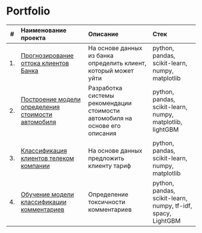 # Portfolio

| # | Наименование проекта | Описание | Стек |
| :-: | :-------------------- | :--------------------- |:---------------------------|
| 1. | [Прогнозирование оттока клиентов Банка](https://github.com/AlekseiKolykhalov/Portfolio/tree/main/Bank_churn) | На основе данных из банка определить клиент, который может уйти | python, pandas, scikit-learn, numpy, matplotlib |
| 2. | [Построение модели определения стоимости автомобиля](https://github.com/AlekseiKolykhalov/Portfolio/tree/main/Cars_price_predictions) | Разработка системы рекомендации стоимости автомобиля на основе его описания | python, pandas, scikit-learn, numpy, matplotlib, lightGBM |
| 3. | [Классификация клиентов телеком компании](https://github.com/AlekseiKolykhalov/Portfolio/tree/main/Tariffs) | На основе данных предложить клиенту тариф | python, pandas, scikit-learn, numpy, matplotlib |
| 4. | [Обучение модели классификации комментариев](https://github.com/AlekseiKolykhalov/Portfolio/tree/main/Toxic_comments) | Определение токсичности комментариев | python, pandas, scikit-learn, numpy, tf-idf, spacy, LightGBM |
